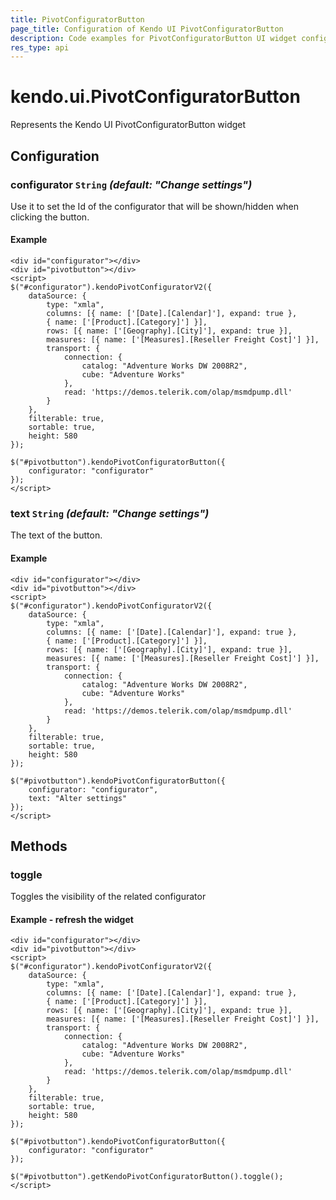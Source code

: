 ```yaml
---
title: PivotConfiguratorButton
page_title: Configuration of Kendo UI PivotConfiguratorButton
description: Code examples for PivotConfiguratorButton UI widget configuration, learn how to use it.
res_type: api
---
```


# kendo.ui.PivotConfiguratorButton

Represents the Kendo UI PivotConfiguratorButton widget

## Configuration

### configurator `String` *(default: "Change settings")*

Use it to set the Id of the configurator that will be shown/hidden when clicking the button.

#### Example

    <div id="configurator"></div>
    <div id="pivotbutton"></div>
    <script>
    $("#configurator").kendoPivotConfiguratorV2({
        dataSource: {
            type: "xmla",
            columns: [{ name: ['[Date].[Calendar]'], expand: true },
            { name: ['[Product].[Category]'] }],
            rows: [{ name: ['[Geography].[City]'], expand: true }],
            measures: [{ name: ['[Measures].[Reseller Freight Cost]'] }],
            transport: {
                connection: {
                    catalog: "Adventure Works DW 2008R2",
                    cube: "Adventure Works"
                },
                read: 'https://demos.telerik.com/olap/msmdpump.dll'
            }
        },
        filterable: true,
        sortable: true,
        height: 580
    });

    $("#pivotbutton").kendoPivotConfiguratorButton({
        configurator: "configurator"
    });
    </script>

### text `String` *(default: "Change settings")*

The text of the button.

#### Example

    <div id="configurator"></div>
    <div id="pivotbutton"></div>
    <script>
    $("#configurator").kendoPivotConfiguratorV2({
        dataSource: {
            type: "xmla",
            columns: [{ name: ['[Date].[Calendar]'], expand: true },
            { name: ['[Product].[Category]'] }],
            rows: [{ name: ['[Geography].[City]'], expand: true }],
            measures: [{ name: ['[Measures].[Reseller Freight Cost]'] }],
            transport: {
                connection: {
                    catalog: "Adventure Works DW 2008R2",
                    cube: "Adventure Works"
                },
                read: 'https://demos.telerik.com/olap/msmdpump.dll'
            }
        },
        filterable: true,
        sortable: true,
        height: 580
    });

    $("#pivotbutton").kendoPivotConfiguratorButton({
        configurator: "configurator",
        text: "Alter settings"
    });
    </script>

## Methods

### toggle

Toggles the visibility of the related configurator

#### Example - refresh the widget

    <div id="configurator"></div>
    <div id="pivotbutton"></div>
    <script>
    $("#configurator").kendoPivotConfiguratorV2({
        dataSource: {
            type: "xmla",
            columns: [{ name: ['[Date].[Calendar]'], expand: true },
            { name: ['[Product].[Category]'] }],
            rows: [{ name: ['[Geography].[City]'], expand: true }],
            measures: [{ name: ['[Measures].[Reseller Freight Cost]'] }],
            transport: {
                connection: {
                    catalog: "Adventure Works DW 2008R2",
                    cube: "Adventure Works"
                },
                read: 'https://demos.telerik.com/olap/msmdpump.dll'
            }
        },
        filterable: true,
        sortable: true,
        height: 580
    });

    $("#pivotbutton").kendoPivotConfiguratorButton({
        configurator: "configurator"
    });

    $("#pivotbutton").getKendoPivotConfiguratorButton().toggle();
    </script>